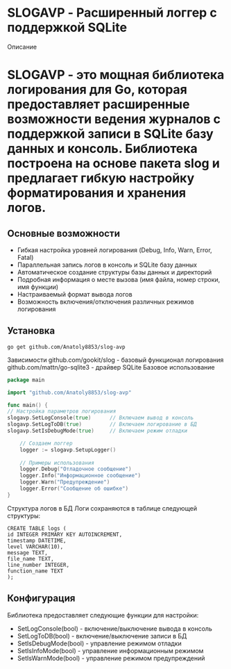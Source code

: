 # SLOGAVP - Расширенный логгер с поддержкой SQLite
Описание
# SLOGAVP - это мощная библиотека логирования для Go, которая предоставляет расширенные возможности ведения журналов с поддержкой записи в SQLite базу данных и консоль. Библиотека построена на основе пакета slog и предлагает гибкую настройку форматирования и хранения логов.

<h2>Основные возможности</h2>
  <ul>
    <li>Гибкая настройка уровней логирования (Debug, Info, Warn, Error, Fatal)</li>
    <li>Параллельная запись логов в консоль и SQLite базу данных</li>
    <li>Автоматическое создание структуры базы данных и директорий</li>
    <li>Подробная информация о месте вызова (имя файла, номер строки, имя функции)</li>
    <li>Настраиваемый формат вывода логов</li>
    <li>Возможность включения/отключения различных режимов логирования</li>
  </ul>

## Установка

```shell
go get github.com/Anatoly8853/slog-avp
```

Зависимости
github.com/gookit/slog - базовый функционал логирования
github.com/mattn/go-sqlite3 - драйвер SQLite
Базовое использование

```go
package main

import "github.com/Anatoly8853/slog-avp"

func main() {
// Настройка параметров логирования
slogavp.SetLogConsole(true)      // Включаем вывод в консоль
slogavp.SetLogToDB(true)         // Включаем логирование в БД
slogavp.SetIsDebugMode(true)     // Включаем режим отладки

    // Создаем логгер
    logger := slogavp.SetupLogger()
    
    // Примеры использования
    logger.Debug("Отладочное сообщение")
    logger.Info("Информационное сообщение")
    logger.Warn("Предупреждение")
    logger.Error("Сообщение об ошибке")
}
```

Структура логов в БД
Логи сохраняются в таблице следующей структуры:

```SQLite
CREATE TABLE logs (
id INTEGER PRIMARY KEY AUTOINCREMENT,
timestamp DATETIME,
level VARCHAR(10),
message TEXT,
file_name TEXT,
line_number INTEGER,
function_name TEXT
);
```

<h2>Конфигурация</h2>
  <p>Библиотека предоставляет следующие функции для настройки:</p>
  <ul>
    <li>SetLogConsole(bool) - включение/выключение вывода в консоль</li>
    <li>SetLogToDB(bool) - включение/выключение записи в БД</li>
    <li>SetIsDebugMode(bool) - управление режимом отладки</li>
    <li>SetIsInfoMode(bool) - управление информационным режимом</li>
    <li>SetIsWarnMode(bool) - управление режимом предупреждений</li>
  </ul>